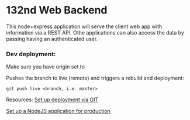 # 132nd Web Backend

This node+express application will serve the client web app with information via a REST API. Othe applications can also access the data by passing having an authenticated user.

### Dev deployment:

Make sure you have origin set to

Pushes the branch to live (remote) and triggers a rebuild and deployment:

```
git push live <branch, i.e. master>
```

Resources:
[Set up deployment via GIT](https://www.digitalocean.com/community/tutorials/how-to-set-up-automatic-deployment-with-git-with-a-vps)

[Set up a NodeJS application for production](https://www.digitalocean.com/community/tutorials/how-to-set-up-a-node-js-application-for-production-on-ubuntu-16-04)
